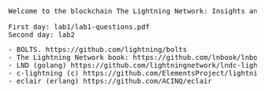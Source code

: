 <pre>Welcome to the blockchain The Lightning Network: Insights and Lab. Please enjoy the resources and follow the guidelines (Álvaro).

First day: lab1/lab1-questions.pdf
Second day: lab2</pre>

<pre>
- BOLTS. https://github.com/lightning/bolts
- The Lightning Network book: https://github.com/lnbook/lnbook
- LND (golang) https://github.com/lightningnetwork/lndc-lightning
- c-lightning (c) https://github.com/ElementsProject/lightningeclair 
- eclair (erlang) https://github.com/ACINQ/eclair
</pre>



